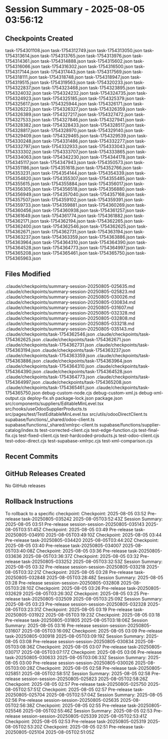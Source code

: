 # Session Summary - 2025-08-05 03:56:12

## Checkpoints Created
task-1754301108.json
task-1754312749.json
task-1754313050.json
task-1754313614.json
task-1754313765.json
task-1754313976.json
task-1754314361.json
task-1754314888.json
task-1754315602.json
task-1754316066.json
task-1754316302.json
task-1754316500.json
task-1754317144.json
task-1754317443.json
task-1754317569.json
task-1754318111.json
task-1754318748.json
task-1754318947.json
task-1754319515.json
task-1754319563.json
task-1754320233.json
task-1754322837.json
task-1754323468.json
task-1754323895.json
task-1754324032.json
task-1754324232.json
task-1754324735.json
task-1754324923.json
task-1754325185.json
task-1754325379.json
task-1754325617.json
task-1754325944.json
task-1754326171.json
task-1754326223.json
task-1754326327.json
task-1754326359.json
task-1754326389.json
task-1754327217.json
task-1754327472.json
task-1754327533.json
task-1754327846.json
task-1754327941.json
task-1754328382.json
task-1754328433.json
task-1754328517.json
task-1754328817.json
task-1754328970.json
task-1754329140.json
task-1754329409.json
task-1754329465.json
task-1754329539.json
task-1754330248.json
task-1754331486.json
task-1754332277.json
task-1754332797.json
task-1754332933.json
task-1754333043.json
task-1754333302.json
task-1754333707.json
task-1754333865.json
task-1754334063.json
task-1754342230.json
task-1754344178.json
task-1754345117.json
task-1754347943.json
task-1754350573.json
task-1754351186.json
task-1754351618.json
task-1754352766.json
task-1754353231.json
task-1754354144.json
task-1754354339.json
task-1754354820.json
task-1754355307.json
task-1754355485.json
task-1754355615.json
task-1754355884.json
task-1754356017.json
task-1754356305.json
task-1754356518.json
task-1754356880.json
task-1754356949.json
task-1754357040.json
task-1754357168.json
task-1754357507.json
task-1754359102.json
task-1754359391.json
task-1754359733.json
task-1754359881.json
task-1754360269.json
task-1754360456.json
task-1754360938.json
task-1754361257.json
task-1754361649.json
task-1754361774.json
task-1754361882.json
task-1754362171.json
task-1754362194.json
task-1754362265.json
task-1754362400.json
task-1754362546.json
task-1754362625.json
task-1754362671.json
task-1754362731.json
task-1754363194.json
task-1754363237.json
task-1754363359.json
task-1754363886.json
task-1754363964.json
task-1754364310.json
task-1754364390.json
task-1754364528.json
task-1754364773.json
task-1754364997.json
task-1754365208.json
task-1754365461.json
task-1754365750.json
task-1754365963.json

## Files Modified
.claude/checkpoints/summary-session-20250805-025635.md
.claude/checkpoints/summary-session-20250805-025823.md
.claude/checkpoints/summary-session-20250805-030026.md
.claude/checkpoints/summary-session-20250805-030834.md
.claude/checkpoints/summary-session-20250805-031607.md
.claude/checkpoints/summary-session-20250805-032328.md
.claude/checkpoints/summary-session-20250805-032808.md
.claude/checkpoints/summary-session-20250805-033218.md
.claude/checkpoints/summary-session-20250805-035143.md
.claude/checkpoints/task-1754362546.json
.claude/checkpoints/task-1754362625.json
.claude/checkpoints/task-1754362671.json
.claude/checkpoints/task-1754362731.json
.claude/checkpoints/task-1754363194.json
.claude/checkpoints/task-1754363237.json
.claude/checkpoints/task-1754363359.json
.claude/checkpoints/task-1754363886.json
.claude/checkpoints/task-1754363964.json
.claude/checkpoints/task-1754364310.json
.claude/checkpoints/task-1754364390.json
.claude/checkpoints/task-1754364528.json
.claude/checkpoints/task-1754364773.json
.claude/checkpoints/task-1754364997.json
.claude/checkpoints/task-1754365208.json
.claude/checkpoints/task-1754365461.json
.claude/checkpoints/task-1754365750.json
debug-custom-node.cjs
debug-custom-xml.js
debug-xml-output.cjs
deploy-fix.sh
package-lock.json
package.json
src/components/suppliers/EditableMinLevel.tsx
src/hooks/useOdooSupplierProducts.ts
src/pages/test/TestEditableMinLevel.tsx
src/utils/odooDirectClient.ts
supabase/functions/_shared/odoo-client.ts
supabase/functions/_shared/xmlrpc-client.ts
supabase/functions/supplier-catalog/index.ts
test-corrected-client.cjs
test-edge-function.cjs
test-final-fix.cjs
test-fixed-client.cjs
test-hardcoded-products.js
test-odoo-client.cjs
test-odoo-direct.cjs
test-supabase-xmlrpc.cjs
test-xml-comparison.cjs

## Recent Commits


## GitHub Releases Created
No GitHub releases

## Rollback Instructions
To rollback to a specific checkpoint:
Checkpoint: 2025-08-05 03:52	Pre-release	task-20250805-035242	2025-08-05T03:52:43Z
Session Summary: 2025-08-05 03:51	Pre-release	session-session-20250805-035143	2025-08-05T03:51:45Z
Checkpoint: 2025-08-05 03:49	Pre-release	task-20250805-034910	2025-08-05T03:49:10Z
Checkpoint: 2025-08-05 03:44	Pre-release	task-20250805-034420	2025-08-05T03:44:20Z
Checkpoint: 2025-08-05 03:40	Pre-release	task-20250805-034007	2025-08-05T03:40:08Z
Checkpoint: 2025-08-05 03:36	Pre-release	task-20250805-033636	2025-08-05T03:36:37Z
Checkpoint: 2025-08-05 03:32	Pre-release	task-20250805-033252	2025-08-05T03:32:53Z
Session Summary: 2025-08-05 03:32	Pre-release	session-session-20250805-033218	2025-08-05T03:32:21Z
Checkpoint: 2025-08-05 03:28	Pre-release	task-20250805-032848	2025-08-05T03:28:48Z
Session Summary: 2025-08-05 03:28	Pre-release	session-session-20250805-032808	2025-08-05T03:28:10Z
Checkpoint: 2025-08-05 03:26	Pre-release	task-20250805-032629	2025-08-05T03:26:30Z
Checkpoint: 2025-08-05 03:25	Pre-release	task-20250805-032509	2025-08-05T03:25:09Z
Session Summary: 2025-08-05 03:23	Pre-release	session-session-20250805-032328	2025-08-05T03:23:31Z
Checkpoint: 2025-08-05 03:19	Pre-release	task-20250805-031922	2025-08-05T03:19:23Z
Checkpoint: 2025-08-05 03:18	Pre-release	task-20250805-031805	2025-08-05T03:18:06Z
Session Summary: 2025-08-05 03:16	Pre-release	session-session-20250805-031607	2025-08-05T03:16:09Z
Checkpoint: 2025-08-05 03:09	Pre-release	task-20250805-030918	2025-08-05T03:09:19Z
Session Summary: 2025-08-05 03:08	Pre-release	session-session-20250805-030834	2025-08-05T03:08:36Z
Checkpoint: 2025-08-05 03:07	Pre-release	task-20250805-030717	2025-08-05T03:07:17Z
Checkpoint: 2025-08-05 03:06	Pre-release	task-20250805-030633	2025-08-05T03:06:33Z
Session Summary: 2025-08-05 03:00	Pre-release	session-session-20250805-030026	2025-08-05T03:00:28Z
Checkpoint: 2025-08-05 02:58	Pre-release	task-20250805-025851	2025-08-05T02:58:51Z
Session Summary: 2025-08-05 02:58	Pre-release	session-session-20250805-025823	2025-08-05T02:58:26Z
Checkpoint: 2025-08-05 02:57	Pre-release	task-20250805-025750	2025-08-05T02:57:51Z
Checkpoint: 2025-08-05 02:57	Pre-release	task-20250805-025704	2025-08-05T02:57:04Z
Session Summary: 2025-08-05 02:56	Pre-release	session-session-20250805-025635	2025-08-05T02:56:38Z
Checkpoint: 2025-08-05 02:55	Pre-release	task-20250805-025546	2025-08-05T02:55:46Z
Session Summary: 2025-08-05 02:53	Pre-release	session-session-20250805-025339	2025-08-05T02:53:41Z
Checkpoint: 2025-08-05 02:53	Pre-release	task-20250805-025319	2025-08-05T02:53:20Z
Checkpoint: 2025-08-05 02:51	Pre-release	task-20250805-025104	2025-08-05T02:51:05Z
